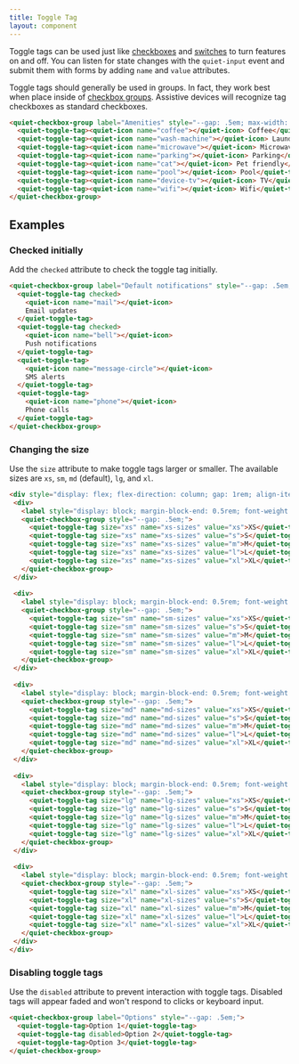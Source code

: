 ```yaml
---
title: Toggle Tag
layout: component
---
```


Toggle tags can be used just like [checkboxes](/docs/components/checkbox) and [switches](/docs/components/switch) to turn features on and off. You can listen for state changes with the `quiet-input` event and submit them with forms by adding `name` and `value` attributes.

Toggle tags should generally be used in groups. In fact, they work best when place inside of [checkbox groups](/docs/components/checkbox-group). Assistive devices will recognize tag checkboxes as standard checkboxes.

```html {.example}
<quiet-checkbox-group label="Amenities" style="--gap: .5em; max-width: 460px;">
  <quiet-toggle-tag><quiet-icon name="coffee"></quiet-icon> Coffee</quiet-toggle-tag>
  <quiet-toggle-tag><quiet-icon name="wash-machine"></quiet-icon> Laundry</quiet-toggle-tag>
  <quiet-toggle-tag><quiet-icon name="microwave"></quiet-icon> Microwave</quiet-toggle-tag>
  <quiet-toggle-tag><quiet-icon name="parking"></quiet-icon> Parking</quiet-toggle-tag>
  <quiet-toggle-tag><quiet-icon name="cat"></quiet-icon> Pet friendly</quiet-toggle-tag>
  <quiet-toggle-tag><quiet-icon name="pool"></quiet-icon> Pool</quiet-toggle-tag>
  <quiet-toggle-tag><quiet-icon name="device-tv"></quiet-icon> TV</quiet-toggle-tag>
  <quiet-toggle-tag><quiet-icon name="wifi"></quiet-icon> Wifi</quiet-toggle-tag>
</quiet-checkbox-group>
```

## Examples

### Checked initially

Add the `checked` attribute to check the toggle tag initially.

```html {.example}
<quiet-checkbox-group label="Default notifications" style="--gap: .5em;">
  <quiet-toggle-tag checked>
    <quiet-icon name="mail"></quiet-icon>
    Email updates
  </quiet-toggle-tag>
  <quiet-toggle-tag checked>
    <quiet-icon name="bell"></quiet-icon>
    Push notifications
  </quiet-toggle-tag>
  <quiet-toggle-tag>
    <quiet-icon name="message-circle"></quiet-icon>
    SMS alerts
  </quiet-toggle-tag>
  <quiet-toggle-tag>
    <quiet-icon name="phone"></quiet-icon>
    Phone calls
  </quiet-toggle-tag>
</quiet-checkbox-group>
```

### Changing the size

Use the `size` attribute to make toggle tags larger or smaller. The available sizes are `xs`, `sm`, `md` (default), `lg`, and `xl`.

```html {.example}
<div style="display: flex; flex-direction: column; gap: 1rem; align-items: flex-start;">
 <div>
   <label style="display: block; margin-block-end: 0.5rem; font-weight: 600;">Extra small</label>
   <quiet-checkbox-group style="--gap: .5em;">
     <quiet-toggle-tag size="xs" name="xs-sizes" value="xs">XS</quiet-toggle-tag>
     <quiet-toggle-tag size="xs" name="xs-sizes" value="s">S</quiet-toggle-tag>
     <quiet-toggle-tag size="xs" name="xs-sizes" value="m">M</quiet-toggle-tag>
     <quiet-toggle-tag size="xs" name="xs-sizes" value="l">L</quiet-toggle-tag>
     <quiet-toggle-tag size="xs" name="xs-sizes" value="xl">XL</quiet-toggle-tag>
   </quiet-checkbox-group>
 </div>
 
 <div>
   <label style="display: block; margin-block-end: 0.5rem; font-weight: 600;">Small</label>
   <quiet-checkbox-group style="--gap: .5em;">
     <quiet-toggle-tag size="sm" name="sm-sizes" value="xs">XS</quiet-toggle-tag>
     <quiet-toggle-tag size="sm" name="sm-sizes" value="s">S</quiet-toggle-tag>
     <quiet-toggle-tag size="sm" name="sm-sizes" value="m">M</quiet-toggle-tag>
     <quiet-toggle-tag size="sm" name="sm-sizes" value="l">L</quiet-toggle-tag>
     <quiet-toggle-tag size="sm" name="sm-sizes" value="xl">XL</quiet-toggle-tag>
   </quiet-checkbox-group>
 </div>
 
 <div>
   <label style="display: block; margin-block-end: 0.5rem; font-weight: 600;">Medium (default)</label>
   <quiet-checkbox-group style="--gap: .5em;">
     <quiet-toggle-tag size="md" name="md-sizes" value="xs">XS</quiet-toggle-tag>
     <quiet-toggle-tag size="md" name="md-sizes" value="s">S</quiet-toggle-tag>
     <quiet-toggle-tag size="md" name="md-sizes" value="m">M</quiet-toggle-tag>
     <quiet-toggle-tag size="md" name="md-sizes" value="l">L</quiet-toggle-tag>
     <quiet-toggle-tag size="md" name="md-sizes" value="xl">XL</quiet-toggle-tag>
   </quiet-checkbox-group>
 </div>
 
 <div>
   <label style="display: block; margin-block-end: 0.5rem; font-weight: 600;">Large</label>
   <quiet-checkbox-group style="--gap: .5em;">
     <quiet-toggle-tag size="lg" name="lg-sizes" value="xs">XS</quiet-toggle-tag>
     <quiet-toggle-tag size="lg" name="lg-sizes" value="s">S</quiet-toggle-tag>
     <quiet-toggle-tag size="lg" name="lg-sizes" value="m">M</quiet-toggle-tag>
     <quiet-toggle-tag size="lg" name="lg-sizes" value="l">L</quiet-toggle-tag>
     <quiet-toggle-tag size="lg" name="lg-sizes" value="xl">XL</quiet-toggle-tag>
   </quiet-checkbox-group>
 </div>
 
 <div>
   <label style="display: block; margin-block-end: 0.5rem; font-weight: 600;">Extra large</label>
   <quiet-checkbox-group style="--gap: .5em;">
     <quiet-toggle-tag size="xl" name="xl-sizes" value="xs">XS</quiet-toggle-tag>
     <quiet-toggle-tag size="xl" name="xl-sizes" value="s">S</quiet-toggle-tag>
     <quiet-toggle-tag size="xl" name="xl-sizes" value="m">M</quiet-toggle-tag>
     <quiet-toggle-tag size="xl" name="xl-sizes" value="l">L</quiet-toggle-tag>
     <quiet-toggle-tag size="xl" name="xl-sizes" value="xl">XL</quiet-toggle-tag>
   </quiet-checkbox-group>
 </div>
</div>
```

### Disabling toggle tags

Use the `disabled` attribute to prevent interaction with toggle tags. Disabled tags will appear faded and won't respond to clicks or keyboard input.

```html {.example}
<quiet-checkbox-group label="Options" style="--gap: .5em;">
  <quiet-toggle-tag>Option 1</quiet-toggle-tag>
  <quiet-toggle-tag disabled>Option 2</quiet-toggle-tag>
  <quiet-toggle-tag>Option 3</quiet-toggle-tag>
</quiet-checkbox-group>
```
